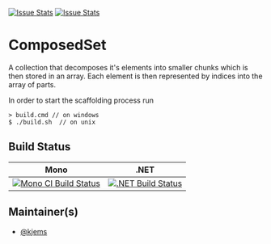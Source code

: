 [![Issue Stats](http://issuestats.com/github/kjems/ComposedSet/badge/issue)](http://issuestats.com/github/kjems/ComposedSet)
[![Issue Stats](http://issuestats.com/github/kjems/ComposedSet/badge/pr)](http://issuestats.com/github/kjems/ComposedSet)

# ComposedSet

A collection that decomposes it's elements into smaller chunks which is then stored in an array. Each element is then represented by indices into the array of parts.

In order to start the scaffolding process run 

    > build.cmd // on windows    
    $ ./build.sh  // on unix
   
## Build Status

Mono | .NET
---- | ----
[![Mono CI Build Status](https://img.shields.io/travis/github/kjems/ComposedSet/master.svg)](https://travis-ci.org/github/kjems/ComposedSet) | [![.NET Build Status](https://img.shields.io/appveyor/ci/fsgit/ComposedSet/master.svg)](https://ci.appveyor.com/project/fsgit/ComposedSet)

## Maintainer(s)

- [@kjems](https://github.com/kjems)
